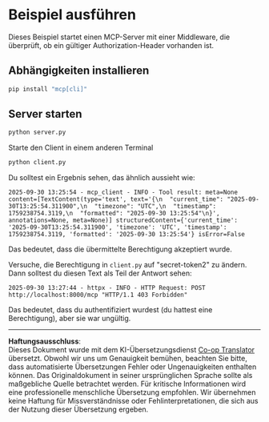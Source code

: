 <!--
CO_OP_TRANSLATOR_METADATA:
{
  "original_hash": "3f68294760a11dd3fdd175bd7f904a92",
  "translation_date": "2025-10-07T01:29:02+00:00",
  "source_file": "03-GettingStarted/11-simple-auth/code/basic/python/README.md",
  "language_code": "de"
}
-->
# Beispiel ausführen

Dieses Beispiel startet einen MCP-Server mit einer Middleware, die überprüft, ob ein gültiger Authorization-Header vorhanden ist.

## Abhängigkeiten installieren

```bash
pip install "mcp[cli]" 
```

## Server starten

```bash
python server.py
```

Starte den Client in einem anderen Terminal

```bash
python client.py
```

Du solltest ein Ergebnis sehen, das ähnlich aussieht wie:

```text
2025-09-30 13:25:54 - mcp_client - INFO - Tool result: meta=None content=[TextContent(type='text', text='{\n  "current_time": "2025-09-30T13:25:54.311900",\n  "timezone": "UTC",\n  "timestamp": 1759238754.3119,\n  "formatted": "2025-09-30 13:25:54"\n}', annotations=None, meta=None)] structuredContent={'current_time': '2025-09-30T13:25:54.311900', 'timezone': 'UTC', 'timestamp': 1759238754.3119, 'formatted': '2025-09-30 13:25:54'} isError=False
```

Das bedeutet, dass die übermittelte Berechtigung akzeptiert wurde.

Versuche, die Berechtigung in `client.py` auf "secret-token2" zu ändern. Dann solltest du diesen Text als Teil der Antwort sehen:

```text
2025-09-30 13:27:44 - httpx - INFO - HTTP Request: POST http://localhost:8000/mcp "HTTP/1.1 403 Forbidden"
```

Das bedeutet, dass du authentifiziert wurdest (du hattest eine Berechtigung), aber sie war ungültig.

---

**Haftungsausschluss**:  
Dieses Dokument wurde mit dem KI-Übersetzungsdienst [Co-op Translator](https://github.com/Azure/co-op-translator) übersetzt. Obwohl wir uns um Genauigkeit bemühen, beachten Sie bitte, dass automatisierte Übersetzungen Fehler oder Ungenauigkeiten enthalten können. Das Originaldokument in seiner ursprünglichen Sprache sollte als maßgebliche Quelle betrachtet werden. Für kritische Informationen wird eine professionelle menschliche Übersetzung empfohlen. Wir übernehmen keine Haftung für Missverständnisse oder Fehlinterpretationen, die sich aus der Nutzung dieser Übersetzung ergeben.